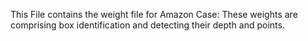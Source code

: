 This File contains the weight file for Amazon Case:
These weights are comprising box identification and detecting their depth and points.
